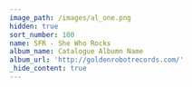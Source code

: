 ```yaml
---
image_path: /images/al_one.png
hidden: true
sort_number: 100
name: SFR - She Who Rocks
album_name: Catalogue Albumn Name
album_url: 'http://goldenrobotrecords.com/'
_hide_content: true
---
```

